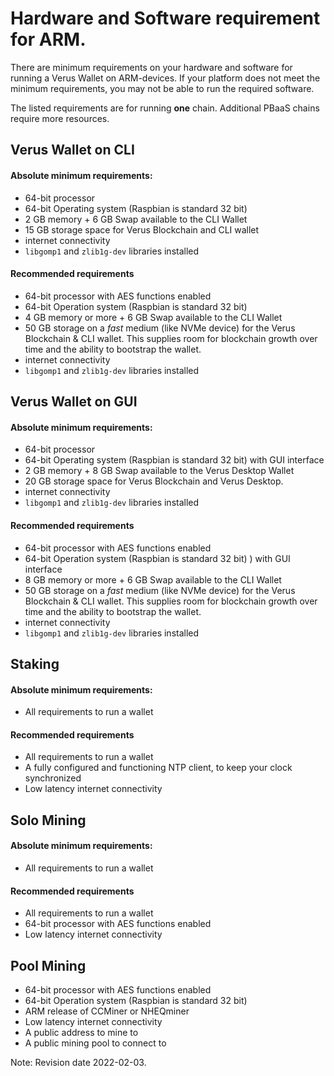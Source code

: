 # Hardware and Software requirement for ARM.
There are minimum requirements on your hardware and software for running a Verus Wallet on ARM-devices. If your platform does not meet the minimum requirements, you may not be able to run the required software.

The listed requirements are for running **one** chain. Additional PBaaS chains require more resources.

## Verus Wallet on CLI

#### Absolute minimum requirements:
* 64-bit processor
* 64-bit Operating system (Raspbian is standard 32 bit)
* 2 GB memory + 6 GB Swap available to the CLI Wallet
* 15 GB storage space for Verus Blockchain and CLI wallet
* internet connectivity
* `libgomp1` and `zlib1g-dev` libraries installed

#### Recommended requirements
* 64-bit processor with AES functions enabled
* 64-bit Operation system (Raspbian is standard 32 bit)
* 4 GB memory or more + 6 GB Swap available to the CLI Wallet
* 50 GB storage on a *fast* medium (like NVMe device) for the Verus Blockchain & CLI wallet. This supplies room for blockchain growth over time and the ability to bootstrap the wallet.
* internet connectivity
* `libgomp1` and `zlib1g-dev` libraries installed

## Verus Wallet on GUI
#### Absolute minimum requirements:
* 64-bit processor
* 64-bit Operating system (Raspbian is standard 32 bit) with GUI interface
* 2 GB memory + 8 GB Swap available to the Verus Desktop Wallet
* 20 GB storage space for Verus Blockchain and Verus Desktop.
* internet connectivity
* `libgomp1` and `zlib1g-dev` libraries installed


#### Recommended requirements
* 64-bit processor with AES functions enabled
* 64-bit Operation system (Raspbian is standard 32 bit) ) with GUI interface
* 8 GB memory or more + 6 GB Swap available to the CLI Wallet
* 50 GB storage on a *fast* medium (like NVMe device) for the Verus Blockchain & CLI wallet. This supplies room for blockchain growth over time and the ability to bootstrap the wallet.
* internet connectivity
* `libgomp1` and `zlib1g-dev` libraries installed

## Staking
#### Absolute minimum requirements:
* All requirements to run a wallet

#### Recommended requirements
* All requirements to run a wallet
* A fully configured and functioning NTP client, to keep your clock synchronized
* Low latency internet connectivity

## Solo Mining
#### Absolute minimum requirements:
* All requirements to run a wallet

#### Recommended requirements
* All requirements to run a wallet
* 64-bit processor with AES functions enabled
* Low latency internet connectivity

## Pool Mining
* 64-bit processor with AES functions enabled
* 64-bit Operation system (Raspbian is standard 32 bit)
* ARM release of CCMiner or NHEQminer
* Low latency internet connectivity
* A public address to mine to
* A public mining pool to connect to

Note: Revision date 2022-02-03.
